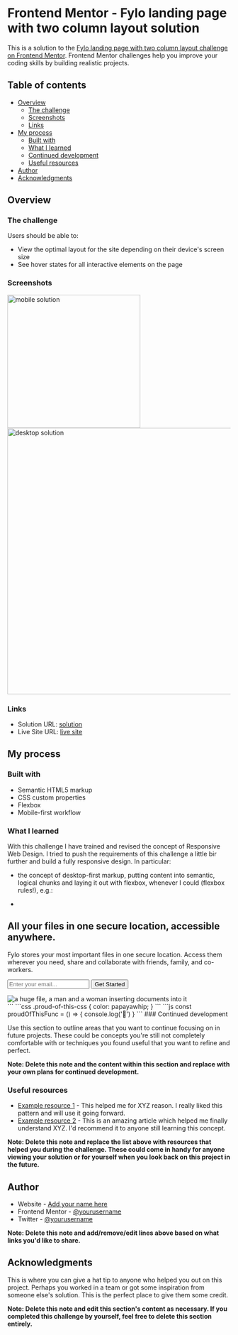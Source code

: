 # Frontend Mentor - Fylo landing page with two column layout solution

This is a solution to the [Fylo landing page with two column layout challenge on Frontend Mentor](https://www.frontendmentor.io/challenges/fylo-landing-page-with-two-column-layout-5ca5ef041e82137ec91a50f5). Frontend Mentor challenges help you improve your coding skills by building realistic projects. 

## Table of contents

- [Overview](#overview)
  - [The challenge](#the-challenge)
  - [Screenshots](#screenshot)
  - [Links](#links)
- [My process](#my-process)
  - [Built with](#built-with)
  - [What I learned](#what-i-learned)
  - [Continued development](#continued-development)
  - [Useful resources](#useful-resources)
- [Author](#author)
- [Acknowledgments](#acknowledgments)

## Overview

### The challenge

Users should be able to:

- View the optimal layout for the site depending on their device's screen size
- See hover states for all interactive elements on the page

### Screenshots

<img src="Fylo-mobile.png" alt="mobile solution" width="300px"/>

<img src="fylo-desktop.png" alt="desktop solution" width="600px"/>

### Links

- Solution URL: [solution](https://github.com/pawelpikus/fylo-landing-page)
- Live Site URL: [live site](https://pawelpikus.github.io/fylo-landing-page/)

## My process

### Built with

- Semantic HTML5 markup
- CSS custom properties
- Flexbox
- Mobile-first workflow

### What I learned

With this challenge I have trained and revised the concept of Responsive Web Design. I tried to push the requirements of this challenge a little bir further and build a fully responsive design. In particular: 

- the concept of desktop-first markup, putting content into semantic, logical chunks and laying it out with flexbox, whenever I could (flexbox rules!), e.g.:    

- ```html
<section class="section section-cta">
      <div class="container d-flex">
        <div class="cta-primary">
          <h1 class="section-title">All your files in one secure location, accessible anywhere.</h1>
          <p>Fylo stores your most important files in one secure location.
            Access them wherever you need, share and collaborate with friends,
            family, and co-workers.</p>
          <form class="cta-form">
            <input class="cta-input" type="email" required placeholder="Enter your email...">
            <input class="cta-btn" type="submit" value="Get Started">
          </form>
        </div>
        <img class="cta-img" src="./images/illustration-1.svg"
          alt="a huge file, a man and a woman inserting documents into it">
      </div>
    </section>
```
```css
.proud-of-this-css {
  color: papayawhip;
}
```
```js
const proudOfThisFunc = () => {
  console.log('🎉')
}
```
### Continued development

Use this section to outline areas that you want to continue focusing on in future projects. These could be concepts you're still not completely comfortable with or techniques you found useful that you want to refine and perfect.

**Note: Delete this note and the content within this section and replace with your own plans for continued development.**

### Useful resources

- [Example resource 1](https://www.example.com) - This helped me for XYZ reason. I really liked this pattern and will use it going forward.
- [Example resource 2](https://www.example.com) - This is an amazing article which helped me finally understand XYZ. I'd recommend it to anyone still learning this concept.

**Note: Delete this note and replace the list above with resources that helped you during the challenge. These could come in handy for anyone viewing your solution or for yourself when you look back on this project in the future.**

## Author

- Website - [Add your name here](https://www.your-site.com)
- Frontend Mentor - [@yourusername](https://www.frontendmentor.io/profile/yourusername)
- Twitter - [@yourusername](https://www.twitter.com/yourusername)

**Note: Delete this note and add/remove/edit lines above based on what links you'd like to share.**

## Acknowledgments

This is where you can give a hat tip to anyone who helped you out on this project. Perhaps you worked in a team or got some inspiration from someone else's solution. This is the perfect place to give them some credit.

**Note: Delete this note and edit this section's content as necessary. If you completed this challenge by yourself, feel free to delete this section entirely.**
